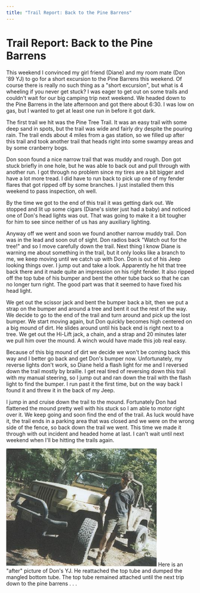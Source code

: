 ```yaml
---
title: "Trail Report: Back to the Pine Barrens"
---
```

# Trail Report: Back to the Pine Barrens

This weekend I convinced my girl friend (Diane) and my room mate (Don '89 YJ) to go for a short excursion to the Pine Barrens this weekend. Of course there is really no such thing as a "short excursion", but what is 4 wheeling if you never get stuck? I was eager to get out on some trails and couldn't wait for our big camping trip next weekend. We headed down to the Pine Barrens in the late afternoon and got there about 6:30. I was low on gas, but I wanted to get at least one run in before it got dark. 

The first trail we hit was the Pine Tree Trail. It was an easy trail with some deep sand in spots, but the trail was wide and fairly dry despite the pouring rain. The trail ends about 4 miles from a gas station, so we filled up after this trail and took another trail that heads right into some swampy areas and by some cranberry bogs. 

Don soon found a nice narrow trail that was muddy and rough. Don got stuck briefly in one hole, but he was able to back out and pull through with another run. I got through no problem since my tires are a bit bigger and have a lot more tread. I did have to run back to pick up one of my fender flares that got ripped off by some branches. I just installed them this weekend to pass inspection, oh well. 

By the time we got to the end of this trail it was getting dark out. We stopped and lit up some cigars (Diane's sister just had a baby) and noticed one of Don's head lights was out. That was going to make it a bit tougher for him to see since neither of us has any auxiliary lighting. 

Anyway off we went and soon we found another narrow muddy trail. Don was in the lead and soon out of sight. Don radios back "Watch out for the tree!" and so I move carefully down the trail. Next thing I know Diane is warning me about something in the trail, but it only looks like a branch to me, we keep moving until we catch up with Don. Don is out of his Jeep looking things over. I jump out and take a look. Apparently he hit that tree back there and it made quite an impression on his right fender. It also ripped off the top tube of his bumper and bent the other tube back so that he can no longer turn right. The good part was that it seemed to have fixed his head light. 

We get out the scissor jack and bent the bumper back a bit, then we put a strap on the bumper and around a tree and bent it out the rest of the way. We decide to go to the end of the trail and turn around and pick up the lost bumper. We start moving again, but Don quickly becomes high centered on a big mound of dirt. He slides around until his back end is right next to a tree. We get out the Hi-Lift jack, a chain, and a strap and 20 minutes later we pull him over the mound. A winch would have made this job real easy. 

Because of this big mound of dirt we decide we won't be coming back this way and I better go back and get Don's bumper now. Unfortunately, my reverse lights don't work, so Diane held a flash light for me and I reversed down the trail mostly by braille. I get real tired of reversing down this trail with my manual steering, so I jump out and ran down the trail with the flash light to find the bumper. I run past it the first time, but on the way back I found it and threw it in the back of my Jeep. 

I jump in and cruise down the trail to the mound. Fortunately Don had flattened the mound pretty well with his stuck so I am able to motor right over it. We keep going and soon find the end of the trail. As luck would have it, the trail ends in a parking area that was closed and we were on the wrong side of the fence, so back down the trail we went. This time we made it through with out incident and headed home at last. I can't wait until next weekend when I'll be hitting the trails again. 

![](../../../img/terry/trail/donyj.jpg) Here is an "after" picture of Don's YJ. He reattached the top tube and dumped the mangled bottom tube. The top tube remained attached until the next trip down to the pine barrens . . .